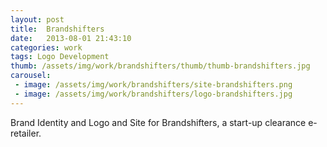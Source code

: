 ```yaml
---
layout: post
title:  Brandshifters
date:   2013-08-01 21:43:10
categories: work
tags: Logo Development
thumb: /assets/img/work/brandshifters/thumb/thumb-brandshifters.jpg
carousel:
 - image: /assets/img/work/brandshifters/site-brandshifters.png
 - image: /assets/img/work/brandshifters/logo-brandshifters.jpg
---
```


Brand Identity and Logo and Site for Brandshifters, a start-up clearance e-retailer.